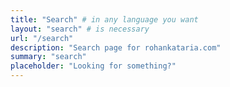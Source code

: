 ```yaml
---
title: "Search" # in any language you want
layout: "search" # is necessary
url: "/search"
description: "Search page for rohankataria.com"
summary: "search"
placeholder: "Looking for something?"
---
```

